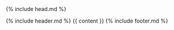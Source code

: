 <!DOCTYPE html>
<html>
{% include head.md %}

<body>

  {% include header.md %}
    {{ content }}
  {% include footer.md %}

</body>
</html>